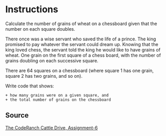 # Instructions

Calculate the number of grains of wheat on a chessboard given that the number on each square doubles.

There once was a wise servant who saved the life of a prince. The king promised to pay whatever the servant could dream up. Knowing that the king loved chess, the servant told the king he would like to have grains of wheat. One grain on the first square of a chess board, with the number of grains doubling on each successive square.

There are 64 squares on a chessboard (where square 1 has one grain, square 2 has two grains, and so on).

Write code that shows:

    + how many grains were on a given square, and
    + the total number of grains on the chessboard
## Source
[The CodeRanch Cattle Drive, Assignment-6](https://coderanch.com/wiki/718824/Grains)
